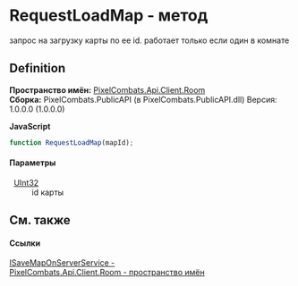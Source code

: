 # RequestLoadMap - метод


запрос на загрузку карты по ее id. работает только если один в комнате



## Definition
**Пространство имён:** <a href="ae0b8640-dd1d-0039-1e89-8be4e4f22931">PixelCombats.Api.Client.Room</a>  
**Сборка:** PixelCombats.PublicAPI (в PixelCombats.PublicAPI.dll) Версия: 1.0.0.0 (1.0.0.0)

**JavaScript**
``` JavaScript
function RequestLoadMap(mapId);
```



#### Параметры
<dl><dt>  <a href="https://learn.microsoft.com/dotnet/api/system.uint32" target="_blank" rel="noopener noreferrer">UInt32</a></dt><dd>id карты</dd></dl>

## См. также


#### Ссылки
<a href="3fc846ff-bcd1-19d2-79d0-3948b9dc6297">ISaveMapOnServerService - </a>  
<a href="ae0b8640-dd1d-0039-1e89-8be4e4f22931">PixelCombats.Api.Client.Room - пространство имён</a>  
